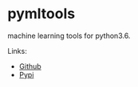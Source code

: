 # pymltools
machine learning tools for python3.6.

Links:

* [Github](https://github.com/frkhit/pymltools)
* [Pypi](https://github.com/frkhit/pymltools)
